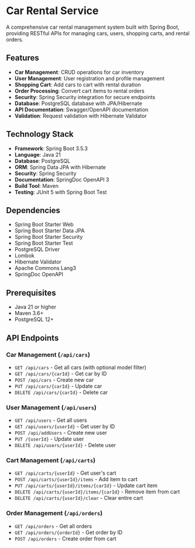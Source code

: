 # Car Rental Service

A comprehensive car rental management system built with Spring Boot, providing RESTful APIs for managing cars, users, shopping carts, and rental orders.

## Features

- **Car Management**: CRUD operations for car inventory
- **User Management**: User registration and profile management
- **Shopping Cart**: Add cars to cart with rental duration
- **Order Processing**: Convert cart items to rental orders
- **Security**: Spring Security integration for secure endpoints
- **Database**: PostgreSQL database with JPA/Hibernate
- **API Documentation**: Swagger/OpenAPI documentation
- **Validation**: Request validation with Hibernate Validator

## Technology Stack

- **Framework**: Spring Boot 3.5.3
- **Language**: Java 21
- **Database**: PostgreSQL
- **ORM**: Spring Data JPA with Hibernate
- **Security**: Spring Security
- **Documentation**: SpringDoc OpenAPI 3
- **Build Tool**: Maven
- **Testing**: JUnit 5 with Spring Boot Test

## Dependencies

- Spring Boot Starter Web
- Spring Boot Starter Data JPA
- Spring Boot Starter Security
- Spring Boot Starter Test
- PostgreSQL Driver
- Lombok
- Hibernate Validator
- Apache Commons Lang3
- SpringDoc OpenAPI

## Prerequisites

- Java 21 or higher
- Maven 3.6+
- PostgreSQL 12+



## API Endpoints

### Car Management (`/api/cars`)
- `GET /api/cars` - Get all cars (with optional model filter)
- `GET /api/cars/{carId}` - Get car by ID
- `POST /api/cars` - Create new car
- `PUT /api/cars/{carId}` - Update car
- `DELETE /api/cars/{carId}` - Delete car

### User Management (`/api/users`)
- `GET /api/users` - Get all users
- `GET /api/users/{userId}` - Get user by ID
- `POST /api/addUsers` - Create new user
- `PUT /{userId}` - Update user
- `DELETE /api/users/{userId}` - Delete user

### Cart Management (`/api/carts`)
- `GET /api/carts/{userId}` - Get user's cart
- `POST /api/carts/{userId}/items` - Add item to cart
- `PUT /api/carts/{userId}/items/{carId}` - Update cart item
- `DELETE /api/carts/{userId}/items/{carId}` - Remove item from cart
- `DELETE /api/carts/{userId}/clear` - Clear entire cart

### Order Management (`/api/orders`)
- `GET /api/orders` - Get all orders
- `GET /api/orders/{orderId}` - Get order by ID
- `POST /api/orders` - Create order from cart


